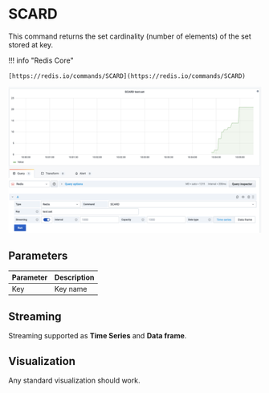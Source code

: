 # SCARD

This command returns the set cardinality (number of elements) of the set stored at key.

!!! info "Redis Core"

    [https://redis.io/commands/SCARD](https://redis.io/commands/SCARD)

![SCARD](../../images/redis-datasource/commands/scard.png)

## Parameters

| Parameter | Description |
| --------- | ----------- |
| Key       | Key name    |

## Streaming

Streaming supported as **Time Series** and **Data frame**.

## Visualization

Any standard visualization should work.
